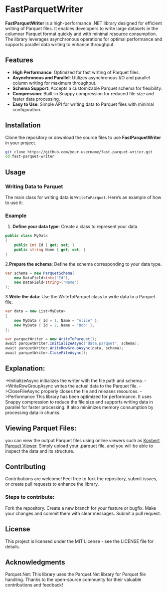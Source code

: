 # FastParquetWriter

**FastParquetWriter** is a high-performance .NET library designed for efficient writing of Parquet files. It enables developers to write large datasets in the columnar Parquet format quickly and with minimal resource consumption. The library leverages asynchronous operations for optimal performance and supports parallel data writing to enhance throughput.

## Features

- **High Performance**: Optimized for fast writing of Parquet files.
- **Asynchronous and Parallel**: Utilizes asynchronous I/O and parallel column writing for maximum throughput.
- **Schema Support**: Accepts a customizable Parquet schema for flexibility.
- **Compression**: Built-in Snappy compression for reduced file size and faster data processing.
- **Easy to Use**: Simple API for writing data to Parquet files with minimal configuration.

## Installation

Clone the repository or download the source files to use **FastParquetWriter** in your project.

```bash
git clone https://github.com/your-username/fast-parquet-writer.git
cd fast-parquet-writer
```

## Usage

### Writing Data to Parquet

The main class for writing data is `WriteToParquet`. Here’s an example of how to use it:

### Example

1. **Define your data type**: Create a class to represent your data.

```csharp
public class MyData
{
    public int Id { get; set; }
    public string Name { get; set; }
}
```


2.**Prepare the schema**: Define the schema corresponding to your data type.
```csharp
var schema = new ParquetSchema(
    new DataField<int>("Id"),
    new DataField<string>("Name")
);
```

3.**Write the data**: Use the WriteToParquet class to write data to a Parquet file.
```csharp
var data = new List<MyData>
{
    new MyData { Id = 1, Name = "Alice" },
    new MyData { Id = 2, Name = "Bob" },
};

var parquetWriter = new WriteToParquet();
await parquetWriter.InitializeAsync("data.parquet", schema);
await parquetWriter.WriteRowGroupAsync(data, schema);
await parquetWriter.CloseFileAsync();
```
## Explanation:
->InitializeAsync initializes the writer with the file path and schema.
->WriteRowGroupAsync writes the actual data to the Parquet file.
->CloseFileAsync properly closes the file and releases resources.
->Performance
This library has been optimized for performance. It uses Snappy compression to reduce the file size and supports writing data in parallel for faster processing. It also minimizes memory consumption by processing data in chunks.

## Viewing Parquet Files:
you can view the output Parquet files using online viewers such as [ Konbert Parquet Viewer](https://konbert.com/viewer/parquet). Simply upload your .parquet file, and you will be able to inspect the data and its structure.
## Contributing
Contributions are welcome! Feel free to fork the repository, submit issues, or create pull requests to enhance the library.

### Steps to contribute:
Fork the repository.
Create a new branch for your feature or bugfix.
Make your changes and commit them with clear messages.
Submit a pull request.

## License
This project is licensed under the MIT License - see the LICENSE file for details.

## Acknowledgments
Parquet.Net: This library uses the Parquet.Net library for Parquet file handling.
Thanks to the open-source community for their valuable contributions and feedback!


